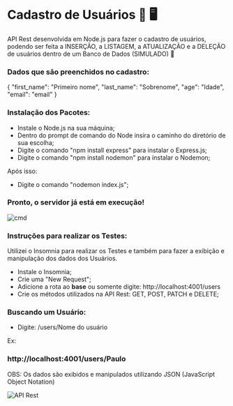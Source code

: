 # Cadastro de Usuários 👥 🖥
API Rest desenvolvida em Node.js para fazer o cadastro de usuários, podendo ser feita a INSERÇÃO, a LISTAGEM, a ATUALIZAÇÃO e a DELEÇÃO de usuários dentro de um Banco de Dados (SIMULADO) 💾

### Dados que são preenchidos no cadastro:
{
  "first_name": "Primeiro nome",
  "last_name": "Sobrenome",
  "age": "Idade",
  "email": "email"
}

### Instalação dos Pacotes:
- Instale o Node.js na sua máquina;
- Dentro do prompt de comando do Node insira o caminho do diretório de sua escolha;
- Digite o comando "npm install express" para instalar o Express.js;
- Digite o comando "npm install nodemon" para instalar o Nodemon;

Após isso:

- Digite o comando "nodemon index.js";

### Pronto, o servidor já está em execução!
![cmd](https://user-images.githubusercontent.com/96146165/163038235-013a15bf-53ea-4b4f-b209-e4347357465e.png)


### Instruções para realizar os Testes:
Utilizei o Insomnia para realizar os Testes e também para fazer a exibição e manipulação dos dados dos Usuários.
- Instale o Insomnia;
- Crie uma "New Request";
- Adicione a rota ao <strong>base</strong> ou somente digite: http://localhost:4001/users
- Crie os métodos utilizados na API Rest: GET, POST, PATCH e DELETE;

### Buscando um Usuário: 
- Digite: /users/Nome do usuário 

Ex:
### http://localhost:4001/users/Paulo

OBS: Os dados são exibidos e manipulados utilizando JSON (JavaScript Object Notation)

![API Rest](https://user-images.githubusercontent.com/96146165/160240675-68e19d9a-7930-4c38-bc30-d78246d0fdf5.png)
